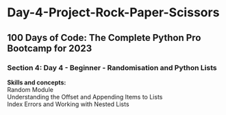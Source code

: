 # Day-4-Project-Rock-Paper-Scissors
<h2>100 Days of Code: The Complete Python Pro Bootcamp for 2023</h2>
<h3>Section 4: Day 4 - Beginner - Randomisation and Python Lists</h3>
<b>Skills and concepts:</b><br>
Random Module<br>
Understanding the Offset and Appending Items to Lists<br>
Index Errors and Working with Nested Lists<br>

